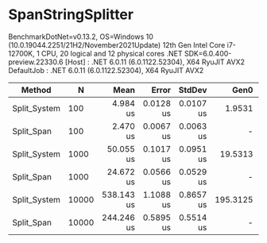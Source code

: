 # SpanStringSplitter

BenchmarkDotNet=v0.13.2, OS=Windows 10 (10.0.19044.2251/21H2/November2021Update)
12th Gen Intel Core i7-12700K, 1 CPU, 20 logical and 12 physical cores
.NET SDK=6.0.400-preview.22330.6
  [Host]     : .NET 6.0.11 (6.0.1122.52304), X64 RyuJIT AVX2
  DefaultJob : .NET 6.0.11 (6.0.1122.52304), X64 RyuJIT AVX2


|       Method |     N |       Mean |     Error |    StdDev |     Gen0 |    Gen1 | Allocated |
|------------- |------ |-----------:|----------:|----------:|---------:|--------:|----------:|
| Split_System |   100 |   4.984 us | 0.0128 us | 0.0107 us |   1.9531 |  0.0458 |   25624 B |
|   Split_Span |   100 |   2.470 us | 0.0067 us | 0.0063 us |        - |       - |         - |
| Split_System |  1000 |  50.055 us | 0.1017 us | 0.0951 us |  19.5313 |  3.7231 |  256024 B |
|   Split_Span |  1000 |  24.672 us | 0.0566 us | 0.0529 us |        - |       - |         - |
| Split_System | 10000 | 538.143 us | 1.1088 us | 0.8657 us | 195.3125 | 91.7969 | 2560025 B |
|   Split_Span | 10000 | 244.246 us | 0.5895 us | 0.5514 us |        - |       - |         - |